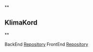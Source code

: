 **

## KlimaKord

**

BackEnd [Repository](https://github.com/CBujeda/klimakord-Backend)
FrontEnd [Repository](https://github.com/DiegoBlasg/klimakord-frontend)



